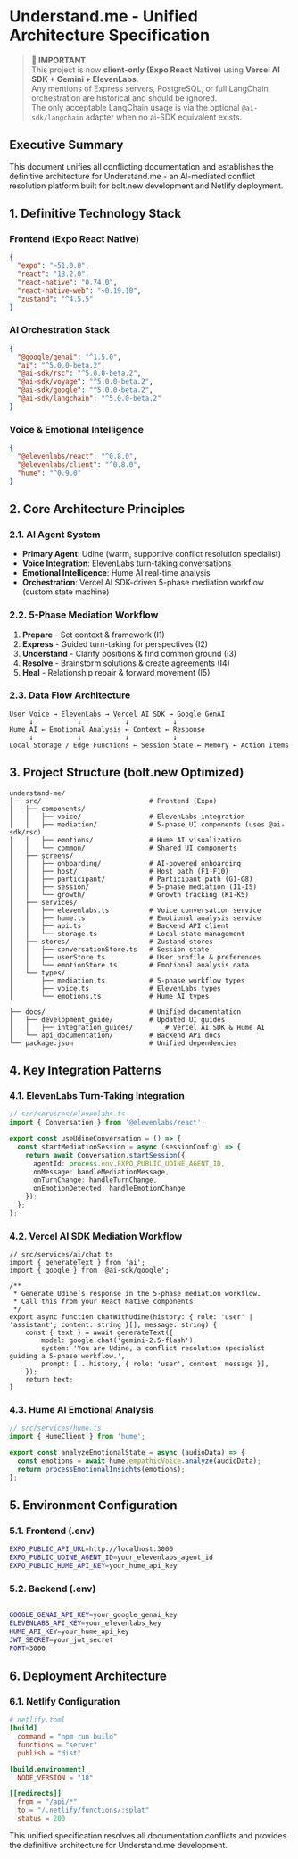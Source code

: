 # Understand.me - Unified Architecture Specification

> **🚨 IMPORTANT**  
> This project is now **client-only (Expo React Native)** using **Vercel AI SDK + Gemini + ElevenLabs**.  
> Any mentions of Express servers, PostgreSQL, or full LangChain orchestration are historical and should be ignored.  
> The only acceptable LangChain usage is via the optional `@ai-sdk/langchain` adapter when no ai-SDK equivalent exists.

## **Executive Summary**

This document unifies all conflicting documentation and establishes the definitive architecture for Understand.me - an AI-mediated conflict resolution platform built for bolt.new development and Netlify deployment.

## **1. Definitive Technology Stack**

### **Frontend (Expo React Native)**
```json
{
  "expo": "~51.0.0",
  "react": "18.2.0",
  "react-native": "0.74.0",
  "react-native-web": "~0.19.10",
  "zustand": "^4.5.5"
}
```



### **AI Orchestration Stack**
```json
{
  "@google/genai": "^1.5.0",
  "ai": "^5.0.0-beta.2",
  "@ai-sdk/rsc": "^5.0.0-beta.2",
  "@ai-sdk/voyage": "^5.0.0-beta.2",
  "@ai-sdk/google": "^5.0.0-beta.2",
  "@ai-sdk/langchain": "^5.0.0-beta.2"
}
```
### **Voice & Emotional Intelligence**
```json
{
  "@elevenlabs/react": "^0.8.0",
  "@elevenlabs/client": "^0.8.0",
  "hume": "^0.9.0"
}
```
## **2. Core Architecture Principles**

### **2.1. AI Agent System**
- **Primary Agent**: Udine (warm, supportive conflict resolution specialist)
- **Voice Integration**: ElevenLabs turn-taking conversations
- **Emotional Intelligence**: Hume AI real-time analysis
- **Orchestration**: Vercel AI SDK-driven 5-phase mediation workflow (custom state machine)

### **2.2. 5-Phase Mediation Workflow**
1. **Prepare** - Set context & framework (I1)
2. **Express** - Guided turn-taking for perspectives (I2)
3. **Understand** - Clarify positions & find common ground (I3)
4. **Resolve** - Brainstorm solutions & create agreements (I4)
5. **Heal** - Relationship repair & forward movement (I5)

### **2.3. Data Flow Architecture**
```
User Voice → ElevenLabs → Vercel AI SDK → Google GenAI
     ↓           ↓           ↓           ↓
Hume AI ← Emotional Analysis ← Context ← Response
     ↓           ↓           ↓           ↓
Local Storage / Edge Functions ← Session State ← Memory ← Action Items
```
## **3. Project Structure (bolt.new Optimized)**
```
understand-me/
├── src/                           # Frontend (Expo)
│   ├── components/
│   │   ├── voice/                 # ElevenLabs integration
│   │   ├── mediation/             # 5-phase UI components (uses @ai-sdk/rsc)
│   │   ├── emotions/              # Hume AI visualization
│   │   └── common/                # Shared UI components
│   ├── screens/
│   │   ├── onboarding/            # AI-powered onboarding
│   │   ├── host/                  # Host path (F1-F10)
│   │   ├── participant/           # Participant path (G1-G8)
│   │   ├── session/               # 5-phase mediation (I1-I5)
│   │   └── growth/                # Growth tracking (K1-K5)
│   ├── services/
│   │   ├── elevenlabs.ts          # Voice conversation service
│   │   ├── hume.ts                # Emotional analysis service
│   │   ├── api.ts                 # Backend API client
│   │   └── storage.ts             # Local state management
│   ├── stores/                    # Zustand stores
│   │   ├── conversationStore.ts   # Session state
│   │   ├── userStore.ts           # User profile & preferences
│   │   └── emotionStore.ts        # Emotional analysis data
│   └── types/
│       ├── mediation.ts           # 5-phase workflow types
│       ├── voice.ts               # ElevenLabs types
│       └── emotions.ts            # Hume AI types

├── docs/                          # Unified documentation
│   ├── development_guide/         # Updated UI guides
│   │   ├── integration_guides/        # Vercel AI SDK & Hume AI
│   └── api_documentation/         # Backend API docs
└── package.json                   # Unified dependencies
```
## **4. Key Integration Patterns**

### **4.1. ElevenLabs Turn-Taking Integration**
```typescript
// src/services/elevenlabs.ts
import { Conversation } from '@elevenlabs/react';

export const useUdineConversation = () => {
  const startMediationSession = async (sessionConfig) => {
    return await Conversation.startSession({
      agentId: process.env.EXPO_PUBLIC_UDINE_AGENT_ID,
      onMessage: handleMediationMessage,
      onTurnChange: handleTurnChange,
      onEmotionDetected: handleEmotionChange
    });
  };
};
```
### **4.2. Vercel AI SDK Mediation Workflow**
```tsx
// src/services/ai/chat.ts
import { generateText } from 'ai';
import { google } from '@ai-sdk/google';

/**
 * Generate Udine’s response in the 5-phase mediation workflow.
 * Call this from your React Native components.
 */
export async function chatWithUdine(history: { role: 'user' | 'assistant'; content: string }[], message: string) {
	const { text } = await generateText({
		model: google.chat('gemini-2.5-flash'),
		system: 'You are Udine, a conflict resolution specialist guiding a 5-phase workflow.',
		prompt: [...history, { role: 'user', content: message }],
	});
	return text;
}
```

### **4.3. Hume AI Emotional Analysis**
```typescript
// src/services/hume.ts
import { HumeClient } from 'hume';

export const analyzeEmotionalState = async (audioData) => {
  const emotions = await hume.empathicVoice.analyze(audioData);
  return processEmotionalInsights(emotions);
};
```

## **5. Environment Configuration**

### **5.1. Frontend (.env)**
```bash
EXPO_PUBLIC_API_URL=http://localhost:3000
EXPO_PUBLIC_UDINE_AGENT_ID=your_elevenlabs_agent_id
EXPO_PUBLIC_HUME_API_KEY=your_hume_api_key
```

### **5.2. Backend (.env)**
```bash

GOOGLE_GENAI_API_KEY=your_google_genai_key
ELEVENLABS_API_KEY=your_elevenlabs_key
HUME_API_KEY=your_hume_api_key
JWT_SECRET=your_jwt_secret
PORT=3000
```

## **6. Deployment Architecture**

### **6.1. Netlify Configuration**
```toml
# netlify.toml
[build]
  command = "npm run build"
  functions = "server"
  publish = "dist"

[build.environment]
  NODE_VERSION = "18"

[[redirects]]
  from = "/api/*"
  to = "/.netlify/functions/:splat"
  status = 200
```

This unified specification resolves all documentation conflicts and provides the definitive architecture for Understand.me development.
